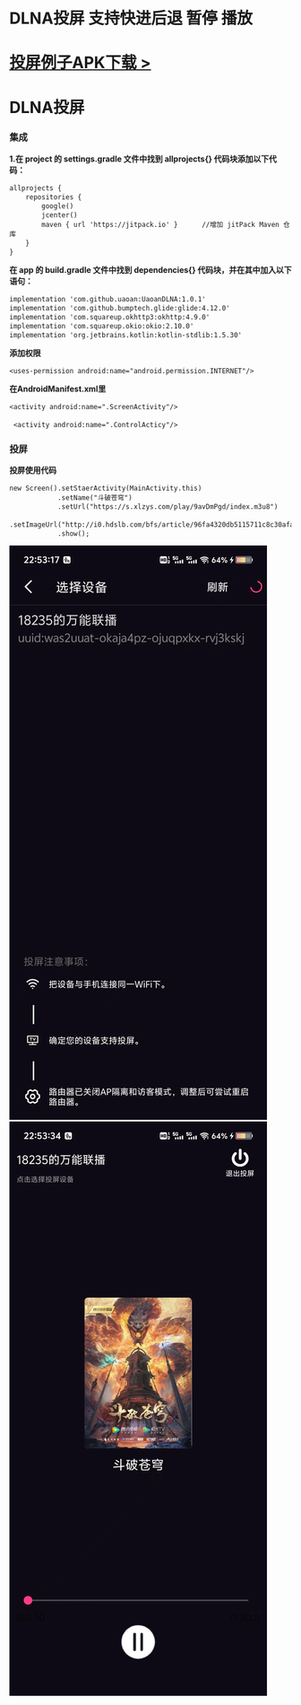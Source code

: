 # DLNA投屏 支持快进后退 暂停 播放

#  [投屏例子APK下载 >](https://objects.githubusercontent.com/github-production-release-asset-2e65be/795896102/51c4285a-7ae1-49c7-9908-6e95adaef3cf?X-Amz-Algorithm=AWS4-HMAC-SHA256&X-Amz-Credential=releaseassetproduction%2F20250213%2Fus-east-1%2Fs3%2Faws4_request&X-Amz-Date=20250213T104055Z&X-Amz-Expires=300&X-Amz-Signature=58114fa44d7f12e7c39d5c15b20bc7304d5bdd90f92e8666ec643362dcbf848e&X-Amz-SignedHeaders=host&response-content-disposition=attachment%3B%20filename%3DuaoanDlna_v1.0.1.apk&response-content-type=application%2Fvnd.android.package-archive)

# DLNA投屏

### 集成
 **1.在 project 的 settings.gradle 文件中找到 allprojects{} 代码块添加以下代码：** 

```
allprojects {
    repositories {
        google()
        jcenter()
        maven { url 'https://jitpack.io' }      //增加 jitPack Maven 仓库
    }
}
```
 **在 app 的 build.gradle 文件中找到 dependencies{} 代码块，并在其中加入以下语句：** 

```
implementation 'com.github.uaoan:UaoanDLNA:1.0.1'
implementation 'com.github.bumptech.glide:glide:4.12.0'
implementation 'com.squareup.okhttp3:okhttp:4.9.0'
implementation 'com.squareup.okio:okio:2.10.0'
implementation 'org.jetbrains.kotlin:kotlin-stdlib:1.5.30'
```

 **添加权限**
```
<uses-permission android:name="android.permission.INTERNET"/>
```

 **在AndroidManifest.xml里**
```
<activity android:name=".ScreenActivity"/>

 <activity android:name=".ControlActicy"/>
```




### 投屏
 **投屏使用代码** 


```
new Screen().setStaerActivity(MainActivity.this)
            .setName("斗破苍穹") 
            .setUrl("https://s.xlzys.com/play/9avDmPgd/index.m3u8")
            .setImageUrl("http://i0.hdslb.com/bfs/article/96fa4320db5115711c8c30afaff936910595d336.png")
            .show();
```



![输入图片说明](8001d3d04eb87f032dea3fee27bbd21.jpg) 
![输入图片说明](cc92f911e7a831ff580f40b5e70b39d.jpg) 
